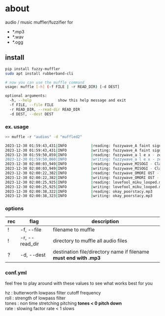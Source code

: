 # about
audio / music muffler/fuzzifier for     
- \*.mp3  
- \*.wav  
- \*.ogg  

## install
```bash
pip install fuzzy-muffler
sudo apt install rubberband-cli

# now you can use the muffle command
usage: muffle [-h] (-f FILE | -r READ_DIR) [-d DEST]

optional arguments:
  -h, --help            show this help message and exit
  -f FILE, --file FILE
  -r READ_DIR, --read-dir READ_DIR
  -d DEST, --dest DEST
```

### ex. usage
```bash
>> muffle -r "audios" -d "muffled2"

2023-12-30 01:59:43,431|INFO           |reading: fuzzywave_A faint signal.mp3
2023-12-30 01:59:43,431|INFO           |writing: fuzzywave_A faint signal.mp3
2023-12-30 01:59:50,859|INFO           |reading: fuzzywave_a l e x - zelda's lullaby (slowed).mp3
2023-12-30 01:59:50,860|INFO           |writing: fuzzywave_a l e x - zelda's lullaby (slowed).mp3
2023-12-30 02:00:03,949|INFO           |reading: fuzzywave_MISOGI - Clairvoyant Slowed Down.mp3
2023-12-30 02:00:03,949|INFO           |writing: fuzzywave_MISOGI - Clairvoyant Slowed Down.mp3
2023-12-30 02:00:22,382|INFO           |reading: fuzzywave_OMORI OST - 004 Spaces In - Between.mp3
2023-12-30 02:00:22,382|INFO           |writing: fuzzywave_OMORI OST - 004 Spaces In - Between.mp3
2023-12-30 02:00:25,925|INFO           |reading: lovefool_miku_looped.mp3
2023-12-30 02:00:25,925|INFO           |writing: lovefool_miku_looped.mp3
2023-12-30 02:00:38,322|INFO           |reading: okay_poorstacy.mp3
2023-12-30 02:00:38,323|INFO           |writing: okay_poorstacy.mp3
```

### options  
| rec | flag             | description                                                         |
| --- | ---------------- | ------------------------------------------------------------------- |
| !   | -f, --file       | filename to muffle                                                  |
| !   | -r, --read_dir   | directory to muffle all audio files                                 |
| ?   | -d, --dest       | destination file/directory name if filename **must end with .mp3**  |


### conf.yml
feel free to play around with these values to see what works best for you  

hz      : butterworth lowpass filter cutoff frequency   
roll    : strength of lowpass filter  
tones   : non time stretching pitching **tones < 0 pitch down**   
rate    : slowing factor rate < 1 slows  